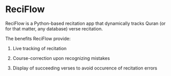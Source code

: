 # ReciFlow

ReciFlow is a Python-based recitation app that dynamically tracks Quran (or for that matter, any database) verse recitation.

The benefits ReciFlow provide:

1. Live tracking of recitation

2. Course-correction upon recognizing mistakes
  
3. Display of succeeding verses to avoid occurence of recitation errors
